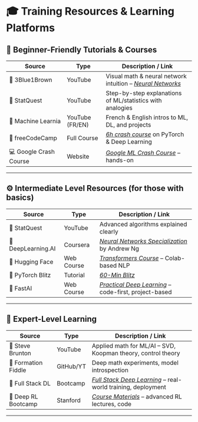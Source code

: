 # 🎓 Training Resources & Learning Platforms

## 🧪 Beginner-Friendly Tutorials & Courses

| Source            | Type        | Description / Link                                                                 |
|------------------|-------------|-------------------------------------------------------------------------------------|
| 🔵 3Blue1Brown    | YouTube     | Visual math & neural network intuition – *[Neural Networks](https://www.youtube.com/watch?v=aircAruvnKk)*  |
| 🎥 StatQuest      | YouTube     | Step-by-step explanations of ML/statistics with analogies                         |
| 📘 Machine Learnia| YouTube (FR/EN) | French & English intros to ML, DL, and projects                                |
| 🧠 freeCodeCamp   | Full Course | *[6h crash course](https://www.youtube.com/watch?v=c36lUUr864M)* on PyTorch & Deep Learning |
| 💻 Google Crash Course | Website | *[Google ML Crash Course](https://developers.google.com/machine-learning/crash-course)* – hands-on |

---

## ⚙️ Intermediate Level Resources (for those with basics)

| Source              | Type      | Description / Link                                                                  |
|--------------------|-----------|--------------------------------------------------------------------------------------|
| 🎥 StatQuest        | YouTube   | Advanced algorithms explained clearly                                                |
| 📘 DeepLearning.AI  | Coursera  | *[Neural Networks Specialization](https://www.coursera.org/specializations/deep-learning)* by Andrew Ng |
| 📗 Hugging Face     | Web Course| *[Transformers Course](https://huggingface.co/learn/nlp-course/)* – Colab-based NLP  |
| 🧪 PyTorch Blitz    | Tutorial  | *[60-Min Blitz](https://pytorch.org/tutorials/beginner/deep_learning_60min_blitz.html)* |
| 🧠 FastAI           | Web Course| *[Practical Deep Learning](https://course.fast.ai/)* – code-first, project-based     |

---

## 🧠 Expert-Level Learning

| Source                | Type       | Description / Link                                                                  |
|----------------------|------------|--------------------------------------------------------------------------------------|
| 🧠 Steve Brunton      | YouTube    | Applied math for ML/AI – SVD, Koopman theory, control theory                        |
| 🧪 Formation Fiddle   | GitHub/YT  | Deep math experiments, model introspection                                           |
| 📘 Full Stack DL      | Bootcamp   | *[Full Stack Deep Learning](https://fullstackdeeplearning.com/)* – real-world training, deployment |
| 🧬 Deep RL Bootcamp   | Stanford   | *[Course Materials](https://deep-rl.net/)* – advanced RL lectures, code             |

---